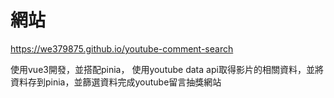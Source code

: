 # 網站
https://we379875.github.io/youtube-comment-search

使用vue3開發，並搭配pinia，
使用youtube data api取得影片的相關資料，並將資料存到pinia，並篩選資料完成youtube留言抽獎網站
